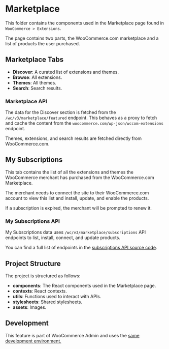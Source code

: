 # Marketplace

This folder contains the components used in the Marketplace page found in `WooCommerce > Extensions`.

The page contains two parts, the WooCommerce.com marketplace and a list of products the user purchased.

## Marketplace Tabs

- **Discover**: A curated list of extensions and themes.
- **Browse**: All extensions.
- **Themes**: All themes.
- **Search**: Search results.

### Marketplace API

The data for the Discover section is fetched from the `/wc/v3/marketplace/featured` endpoint. This behaves as a proxy to fetch and cache the content from the `woocommerce.com/wp-json/wccom-extensions` endpoint.

Themes, extensions, and search results are fetched directly from WooCommerce.com.

## My Subscriptions

This tab contains the list of all the extensions and themes the WooCommerce merchant has purchased from the WooCommerce.com Marketplace.

The merchant needs to connect the site to their WooCommerce.com account to view this list and install, update, and enable the products.

If a subscription is expired, the merchant will be prompted to renew it.

### My Subscriptions API

My Subscriptions data uses `/wc/v3/marketplace/subscriptions` API endpoints to list, install, connect, and update products.

You can find a full list of endpoints in the [subscriptions API source code](/plugins/woocommerce/includes/admin/helper/class-wc-helper-subscriptions-api.php).

## Project Structure

The project is structured as follows:

- **components**: The React components used in the Marketplace page.
- **contexts**: React contexts.
- **utils**: Functions used to interact with APIs.
- **stylesheets**: Shared stylesheets.
- **assets**: Images.

## Development

This feature is part of WooCommerce Admin and uses the [same development environment.](/plugins/woocommerce-admin/README.md)
